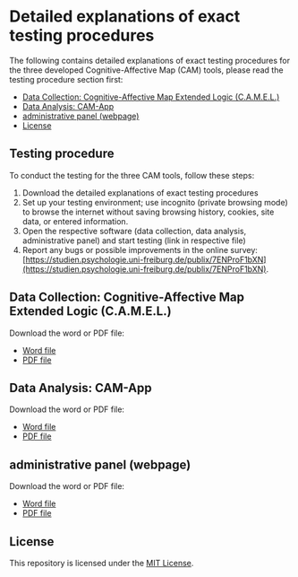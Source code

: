 # Detailed explanations of exact testing procedures


The following contains detailed explanations of exact testing procedures for the three developed Cognitive-Affective Map (CAM) tools, please read the testing procedure section first: 

- [Data Collection: Cognitive-Affective Map Extended Logic (C.A.M.E.L.)](#data-collection-cognitive-affective-map-extended-logic-camel)
- [Data Analysis: CAM-App](#data-analysis-cam-app)
- [administrative panel (webpage)](#administrative-panel-webpage)
- [License](#license)


## Testing procedure

To conduct the testing for the three CAM tools, follow these steps:

1. Download the detailed explanations of exact testing procedures
2. Set up your testing environment; use incognito (private browsing mode) to browse the internet without saving browsing history, cookies, site data, or entered information.
3. Open the respective software (data collection, data analysis, administrative panel) and start testing (link in respective file)
4. Report any bugs or possible improvements in the online survey: [https://studien.psychologie.uni-freiburg.de/publix/7ENProF1bXN](https://studien.psychologie.uni-freiburg.de/publix/7ENProF1bXN).



## Data Collection: Cognitive-Affective Map Extended Logic (C.A.M.E.L.)

Download the word or PDF file: 

- [Word file](./data%20collection%20CAMEL.docx)
- [PDF file](./data%20collection%20CAMEL.pdf)


## Data Analysis: CAM-App

Download the word or PDF file: 

- [Word file](./data%20analysis%20CAM-App.docx)
- [PDF file](./data%20analysis%20CAM-App.pdf)


## administrative panel (webpage)

Download the word or PDF file: 

- [Word file](./administrative%20panel%20(webpage).docx)
- [PDF file](./administrative%20panel%20(webpage).pdf)


## License

This repository is licensed under the [MIT License](LICENSE).









